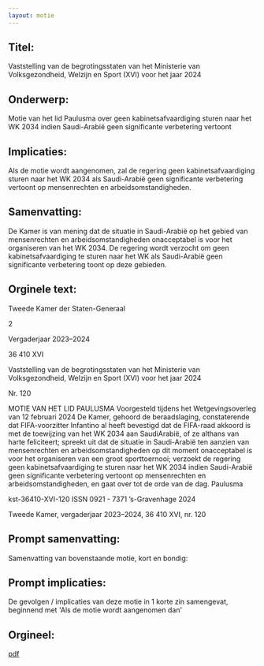 ```yaml
---
layout: motie
---
```

## Titel:
Vaststelling van de begrotingsstaten van het Ministerie van Volksgezondheid, Welzijn en Sport (XVI) voor het jaar 2024
## Onderwerp:
Motie van het lid Paulusma over geen kabinetsafvaardiging sturen naar het WK 2034 indien Saudi-Arabië geen significante verbetering vertoont 
## Implicaties:
Als de motie wordt aangenomen, zal de regering geen kabinetsafvaardiging sturen naar het WK 2034 als Saudi-Arabië geen significante verbetering vertoont op mensenrechten en arbeidsomstandigheden.
## Samenvatting:
De Kamer is van mening dat de situatie in Saudi-Arabië op het gebied van mensenrechten en arbeidsomstandigheden onacceptabel is voor het organiseren van het WK 2034. De regering wordt verzocht om geen kabinetsafvaardiging te sturen naar het WK als Saudi-Arabië geen significante verbetering toont op deze gebieden.
## Orginele text:


Tweede Kamer der Staten-Generaal

2

Vergaderjaar 2023–2024

36 410 XVI

Vaststelling van de begrotingsstaten van het
Ministerie van Volksgezondheid, Welzijn en
Sport (XVI) voor het jaar 2024

Nr. 120

MOTIE VAN HET LID PAULUSMA
Voorgesteld tijdens het Wetgevingsoverleg van 12 februari 2024
De Kamer,
gehoord de beraadslaging,
constaterende dat FIFA-voorzitter Infantino al heeft bevestigd dat de
FIFA-raad akkoord is met de toewijzing van het WK 2034 aan SaudiArabië, of ze althans van harte feliciteert;
spreekt uit dat de situatie in Saudi-Arabië ten aanzien van mensenrechten
en arbeidsomstandigheden op dit moment onacceptabel is voor het
organiseren van een groot sporttoernooi;
verzoekt de regering geen kabinetsafvaardiging te sturen naar het WK
2034 indien Saudi-Arabië geen significante verbetering vertoont op
mensenrechten en arbeidsomstandigheden,
en gaat over tot de orde van de dag.
Paulusma

kst-36410-XVI-120
ISSN 0921 - 7371
’s-Gravenhage 2024

Tweede Kamer, vergaderjaar 2023–2024, 36 410 XVI, nr. 120


## Prompt samenvatting:
Samenvatting van bovenstaande motie, kort en bondig:


## Prompt implicaties:
De gevolgen / implicaties van deze motie in 1 korte zin samengevat, beginnend met 'Als de motie wordt aangenomen dan' 

## Orgineel:
[pdf](https://gegevensmagazijn.tweedekamer.nl/OData/v4/2.0/Document(aa5cbcf5-be1e-4ca5-a656-9f1c0079a9b7)/resource)
